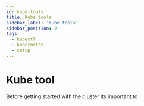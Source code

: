 ```yaml
---
id: kube-tools
title: Kube tools
sidebar_label: 'Kube tools'
sidebar_position: 2
tags:
  - kubectl
  - kubernetes
  - setup
---
```

# Kube tool

Before getting started with the cluster its important to 


